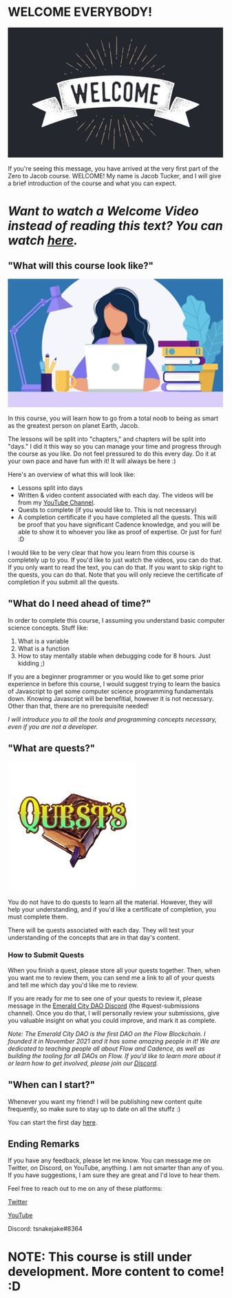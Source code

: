 # WELCOME EVERYBODY!

<img src="./images/welcome.jpeg" alt="drawing" width="500"/>

If you're seeing this message, you have arrived at the very first part of the Zero to Jacob course. WELCOME! My name is Jacob Tucker, and I will give a brief introduction of the course and what you can expect.

# *Want to watch a Welcome Video instead of reading this text? You can watch <a href="https://www.youtube.com/watch?v=XkZz6B7Yimc" target="_blank">here</a>.*

## "What will this course look like?"

<img src="./images/course.png" alt="drawing" width="500"/>

In this course, you will learn how to go from a total noob to being as smart as the greatest person on planet Earth, Jacob.

The lessons will be split into "chapters," and chapters will be split into "days." I did it this way so you can manage your time and progress through the course as you like. Do not feel pressured to do this every day. Do it at your own pace and have fun with it! It will always be here :)

Here's an overview of what this will look like:
- Lessons split into days
- Written & video content associated with each day. The videos will be from my [YouTube Channel](https://www.youtube.com/channel/UCf6DzMRwj7SJ3nPrZqd5hHw).
- Quests to complete (if you would like to. This is not necessary)
- A completion certificate if you have completed all the quests. This will be proof that you have significant Cadence knowledge, and you will be able to show it to whoever you like as proof of expertise. Or just for fun! :D

I would like to be very clear that how you learn from this course is completely up to you. If you'd like to just watch the videos, you can do that. If you only want to read the text, you can do that. If you want to skip right to the quests, you can do that. Note that you will only recieve the certificate of completion if you submit all the quests.

## "What do I need ahead of time?"

In order to complete this course, I assuming you understand basic computer science concepts. Stuff like:
1. What is a variable
2. What is a function
3. How to stay mentally stable when debugging code for 8 hours. Just kidding ;)

If you are a beginner programmer or you would like to get some prior experience in before this course, I would suggest trying to learn the basics of Javascript to get some computer science programming fundamentals down. Knowing Javascript will be benefitial, however it is not necessary. Other than that, there are no prerequisite needed! 

*I will introduce you to all the tools and programming concepts necessary, even if you are not a developer.*

## "What are quests?"

<img src="./images/quests.png" alt="drawing" width="300"/>

You do not have to do quests to learn all the material. However, they will help your understanding, and if you'd like a certificate of completion, you must complete them.

There will be quests associated with each day. They will test your understanding of the concepts that are in that day's content. 

### How to Submit Quests

When you finish a quest, please store all your quests together. Then, when you want me to review them, you can send me a link to all of your quests and tell me which day you'd like me to review.

If you are ready for me to see one of your quests to review it, please message in the [Emerald City DAO Discord](https://discord.gg/z6zgjr7HEm) (the #quest-submissions channel). Once you do that, I will personally review your submissions, give you valuable insight on what you could improve, and mark it as complete.

*Note: The Emerald City DAO is the first DAO on the Flow Blockchain. I founded it in November 2021 and it has some amazing people in it! We are dedicated to teaching people all about Flow and Cadence, as well as building the tooling for all DAOs on Flow. If you'd like to learn more about it or learn how to get involved, please join our [Discord](https://discord.gg/emeraldcity).*

## "When can I start?"

Whenever you want my friend! I will be publishing new content quite frequently, so make sure to stay up to date on all the stuffz :)

You can start the first day [here](https://github.com/jacob-tucker/Flow-Zero-to-Jacob/tree/main/chapter1/day1).

## Ending Remarks

If you have any feedback, please let me know. You can message me on Twitter, on Discord, on YouTube, anything. I am not smarter than any of you. If you have suggestions, I am sure they are great and I'd love to hear them.

Feel free to reach out to me on any of these platforms:

[Twitter](https://twitter.com/jacobmtucker)

[YouTube](https://www.youtube.com/channel/UCf6DzMRwj7SJ3nPrZqd5hHw)

Discord: tsnakejake#8364

# NOTE: This course is still under development. More content to come! :D